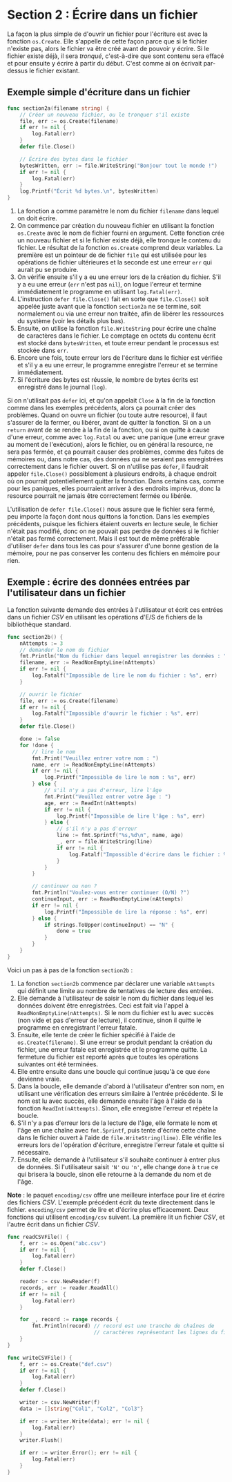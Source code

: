 # Section 2 : Écrire dans un fichier

La façon la plus simple de d'ouvrir un fichier pour l'écriture est avec la fonction `os.Create`. Elle s'appelle de cette
façon parce que si le fichier n'existe pas, alors le fichier va être créé avant de pouvoir y écrire. Si le fichier
existe déjà, il sera _tronqué_, c'est-à-dire que sont contenu sera effacé et pour ensuite y écrire à partir du début.
C'est comme ai on écrivait par-dessus le fichier existant.

## Exemple simple d'écriture dans un fichier

```Go
func section2a(filename string) {
	// Créer un nouveau fichier, ou le tronquer s'il existe
	file, err := os.Create(filename)
	if err != nil {
		log.Fatal(err)
	}
	defer file.Close()

	// Écrire des bytes dans le fichier
	bytesWritten, err := file.WriteString("Bonjour tout le monde !")
	if err != nil {
		log.Fatal(err)
	}
	log.Printf("Écrit %d bytes.\n", bytesWritten)
}
```

1. La fonction a comme paramètre le nom du fichier `filename` dans lequel on doit écrire.
2. On commence par création du nouveau fichier en utilisant la fonction `os.Create` avec le nom de fichier fourni en
   argument. Cette fonction crée un nouveau fichier et si le fichier existe déjà, elle tronque le contenu du fichier. Le
   résultat de la fonction `os.Create` comprend deux variables. La première est un pointeur de de fichier `file` qui est
   utilisée pour les opérations de fichier ultérieures et la seconde est une erreur `err` qui aurait pu se produire.
3. On vérifie ensuite s'il y a eu une erreur lors de la création du fichier. S'il y a eu une erreur (`err` n'est pas
   `nil`), on logue l'erreur et termine immédiatement le programme en utilisant `log.Fatal(err)`.
4. L'instruction `defer file.Close()` fait en sorte que `file.Close()` soit appelée juste avant que la
   fonction `section2a` ne se termine, soit normalement ou via une erreur non traitée, afin de libérer les ressources du
   système (voir les détails plus bas).
5. Ensuite, on utilise la fonction `file.WriteString` pour écrire une chaîne de caractères dans le fichier. Le comptage
   en octets du contenu écrit est stocké dans `bytesWritten`, et toute erreur pendant le processus est stockée
   dans `err`.
6. Encore une fois, toute erreur lors de l'écriture dans le fichier est vérifiée et s'il y a eu une erreur, le programme
   enregistre l'erreur et se termine immédiatement.
7. Si l'écriture des bytes est réussie, le nombre de bytes écrits est enregistré dans le journal (`log`).

Si on n'utilisait pas `defer` ici, et qu'on appelait `Close` à la fin de la fonction comme dans les exemples
précédents, alors ça pourrait créer des problèmes. Quand on ouvre un fichier (ou toute autre resource), il faut
s'assurer de la fermer, ou libérer, avant de quitter la fonction. Si on a un `return` avant de se rendre à la fin de
la fonction, ou si on quitte à cause d'une erreur, comme avec `log.Fatal` ou avec une panique (une erreur grave au
moment de l'exécution), alors le fichier, ou en général la resource, ne sera pas fermée, et ça pourrait causer des
problèmes, comme des fuites de mémoires ou, dans notre cas, des données qui ne seraient pas enregistrées correctement
dans le fichier ouvert. Si on n'utilise pas `defer`, il faudrait appeler `file.Close()` possiblement à plusieurs
endroits, à chaque endroit où on pourrait potentiellement quitter la fonction. Dans certains cas, comme pour les
paniques, elles pourraient arriver à des endroits imprévus, donc la resource pourrait ne jamais être correctement
fermée ou libérée.

L'utilisation de `defer file.Close()` nous assure que le fichier sera fermé, peu importe la façon dont nous quittons la
fonction. Dans les exemples précédents, puisque les fichiers étaient ouverts en lecture seule, le fichier n'était pas
modifié, donc on ne pouvait pas perdre de données si le fichier n'était pas fermé correctement. Mais il est tout de même
préférable d'utiliser `defer` dans tous les cas pour s'assurer d'une bonne gestion de la mémoire, pour ne pas conserver
les contenu des fichiers en mémoire pour rien.

## Exemple : écrire des données entrées par l'utilisateur dans un fichier

La fonction suivante demande des entrées à l'utilisateur et écrit ces entrées dans un fichier _CSV_ en utilisant les
opérations d'E/S de fichiers de la bibliothèque standard.

```Go
func section2b() {
	nAttempts := 3
	// demander le nom du fichier
	fmt.Println("Nom du fichier dans lequel enregistrer les données : ")
	filename, err := ReadNonEmptyLine(nAttempts)
	if err != nil {
		log.Fatalf("Impossible de lire le nom du fichier : %s", err)
	}

	// ouvrir le fichier
	file, err := os.Create(filename)
	if err != nil {
		log.Fatalf("Impossible d'ouvrir le fichier : %s", err)
	}
	defer file.Close()

	done := false
	for !done {
		// lire le nom
		fmt.Print("Veuillez entrer votre nom : ")
		name, err := ReadNonEmptyLine(nAttempts)
		if err != nil {
			log.Printf("Impossible de lire le nom : %s", err)
		} else {
			// s'il n'y a pas d'erreur, lire l'âge
			fmt.Print("Veuillez entrer votre âge : ")
			age, err := ReadInt(nAttempts)
			if err != nil {
				log.Printf("Impossible de lire l'âge : %s", err)
			} else {
				// s'il n'y a pas d'erreur
				line := fmt.Sprintf("%s,%d\n", name, age)
				_, err = file.WriteString(line)
				if err != nil {
					log.Fatalf("Impossible d'écrire dans le fichier : %s", err)
				}
			}
		}

		// continuer ou non ?
		fmt.Println("Voulez-vous entrer continuer (O/N) ?")
		continueInput, err := ReadNonEmptyLine(nAttempts)
		if err != nil {
			log.Printf("Impossible de lire la réponse : %s", err)
		} else {
			if strings.ToUpper(continueInput) == "N" {
				done = true
			}
		}
	}
}
```

Voici un pas à pas de la fonction `section2b` :

1. La fonction `section2b` commence par déclarer une variable `nAttempts` qui définit une limite au nombre de tentatives
   de lecture des entrées.
2. Elle demande à l'utilisateur de saisir le nom du fichier dans lequel les données doivent être enregistrées. Ceci est
   fait via l'appel à `ReadNonEmptyLine(nAttempts)`. Si le nom du fichier est lu avec succès (non vide et pas d'erreur
   de lecture), il continue, sinon il quitte le programme en enregistrant l'erreur fatale.
3. Ensuite, elle tente de créer le fichier spécifié à l'aide de `os.Create(filename)`. Si une erreur se produit pendant
   la création du fichier, une erreur fatale est enregistrée et le programme quitte. La fermeture du fichier est reporté
   après que toutes les opérations suivantes ont été terminées.
4. Elle entre ensuite dans une boucle qui continue jusqu'à ce que `done` devienne vraie.
5. Dans la boucle, elle demande d'abord à l'utilisateur d'entrer son nom, en utilisant une vérification des erreurs
   similaire à l'entrée précédente. Si le nom est lu avec succès, elle demande ensuite l'âge à l'aide de la
   fonction `ReadInt(nAttempts)`. Sinon, elle enregistre l'erreur et répète la boucle.
6. S'il n'y a pas d'erreur lors de la lecture de l'âge, elle formate le nom et l'âge en une chaîne avec `fmt.Sprintf`,
   puis tente d'écrire cette chaîne dans le fichier ouvert à l'aide de `file.WriteString(line)`. Elle
   vérifie les erreurs lors de l'opération d'écriture, enregistre l'erreur fatale et quitte si nécessaire.
7. Ensuite, elle demande à l'utilisateur s'il souhaite continuer à entrer plus de données. Si l'utilisateur saisit `'N'`
   ou `'n'`, elle change `done` à `true` ce qui brisera la boucle, sinon elle retourne à la demande du nom et de l'âge.

**Note** : le paquet `encoding/csv` offre une meilleure interface pour lire et écrire des fichiers _CSV_. L'exemple
précédent écrit du texte directement dans le fichier. `encoding/csv` permet de lire et d'écrire plus efficacement. Deux
fonctions qui utilisent `encoding/csv` suivent. La première lit un fichier _CSV_, et l'autre écrit dans un fichier
_CSV_.

```Go
func readCSVFile() {
	f, err := os.Open("abc.csv")
	if err != nil {
		log.Fatal(err)
	}
	defer f.Close()

	reader := csv.NewReader(f)
	records, err := reader.ReadAll()
	if err != nil {
		log.Fatal(err)
	}

	for _, record := range records {
		fmt.Println(record) // record est une tranche de chaînes de 
		                    // caractères représentant les lignes du fichier
	}
}

func writeCSVFile() {
	f, err := os.Create("def.csv")
	if err != nil {
		log.Fatal(err)
	}
	defer f.Close()

	writer := csv.NewWriter(f)
	data := []string{"Col1", "Col2", "Col3"}

	if err := writer.Write(data); err != nil {
		log.Fatal(err)
	}
	writer.Flush()

	if err := writer.Error(); err != nil {
		log.Fatal(err)
	}
}
```